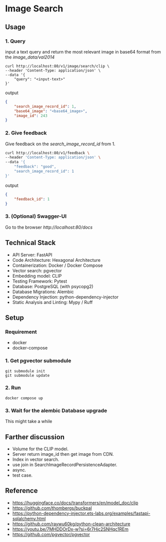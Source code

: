 # Image Search
## Usage
### 1. Query
input a text query and return the most relevant image in base64 format from the *image_data/val2014*
```
curl http://localhost:80/v1/image/search/clip \
--header 'Content-Type: application/json' \
--data '{
    "query": "<input-text>"
}'
```

output
```json
{
    "search_image_record_id": 1,
    "base64_image": "<base64_image>",
    "image_id": 243
}
```

### 2. Give feedback
Give feedback on the *search_image_record_id* from 1. 

```bash
curl http://localhost:80/v1/feedback \
--header 'Content-Type: application/json' \
--data '{
    "feedback": "good",
    "search_image_record_id": 1
}'
```
output

```json
{
    "feedback_id": 1
}
```


### 3. (Optional) Swagger-UI
Go to the browser *http://localhost:80/docs*

## Technical Stack
- API Server: FastAPI 
- Code Architecture: Hexagonal Architecture
- Containerization: Docker / Docker Compose
- Vector search: pgvector
- Embedding model: CLIP
- Testing Framework: Pytest
- Database: PostgreSQL (with psycopg2)
- Database Migrations: Alembic
- Dependency Injection: python-dependency-injector
- Static Analysis and Linting: Mypy / Ruff

## Setup
### Requirement
- docker 
- docker-compose

###  1. Get pgvector submodule
```
git submodule init
git submodule update
```

### 2. Run
```
docker compose up
```

### 3. Wait for the alembic Database upgrade
This might take a while

## Farther discussion
- Volume for the CLIP model.
- Server return image_id then get image from CDN.
- Index in vector search.
- use join in SearchImageRecordPersistenceAdapter. 
- async.
- test case.

## Reference 
- https://huggingface.co/docs/transformers/en/model_doc/clip
- https://github.com/thombergs/buckpal 
- https://python-dependency-injector.ets-labs.org/examples/fastapi-sqlalchemy.html
- https://github.com/raywu60kg/python-clean-architecture
- https://youtu.be/7MHDDOrDx-w?si=6r7Hjc2SNHqc1REm
- https://github.com/pgvector/pgvector